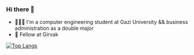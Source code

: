 ### Hi there 👋

- 👩🏻‍💻 I'm a computer engineering student at Gazi University && business administration as a double major
- 🚀 Fellow at Girvak 

[![Top Langs](https://github-readme-stats.vercel.app/api/top-langs/?username=AybenGulnar&layout=compact&theme=vision-friendly-dark)](https://github.com/anuraghazra/github-readme-stats)


<!--
**AybenGulnar/AybenGulnar** is a ✨ _special_ ✨ repository because its `README.md` (this file) appears on your GitHub profile.

Here are some ideas to get you started:

- 🔭 I’m currently working on ...
- 🌱 I’m currently learning ...
- 👯 I’m looking to collaborate on ...
- 🤔 I’m looking for help with ...
- 💬 Ask me about ...
- 📫 How to reach me: ...
- 😄 Pronouns: ...
- ⚡ Fun fact: ...
-->
